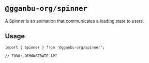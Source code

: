 # `@gganbu-org/spinner`

A Spinner is an animation that communicates a loading state to users.

## Usage

```
import { Spinner } from '@gganbu-org/spinner';

// TODO: DEMONSTRATE API
```

